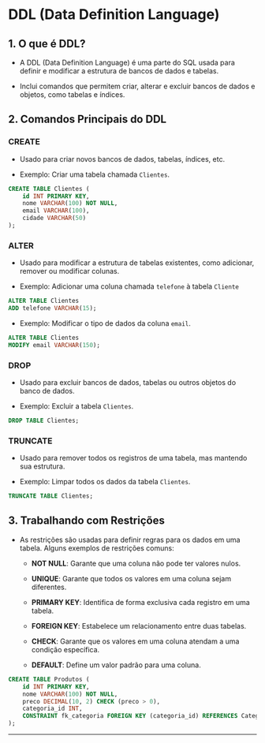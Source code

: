 # DDL (Data Definition Language)

## 1. O que é DDL?
- A DDL (Data Definition Language) é uma parte do SQL usada para definir e modificar a estrutura de bancos de dados e tabelas.

- Inclui comandos que permitem criar, alterar e excluir bancos de dados e objetos, como tabelas e índices.

## 2. Comandos Principais do DDL

### CREATE
- Usado para criar novos bancos de dados, tabelas, índices, etc.

- Exemplo: Criar uma tabela chamada `Clientes`.

~~~sql
CREATE TABLE Clientes (
    id INT PRIMARY KEY,
    nome VARCHAR(100) NOT NULL,
    email VARCHAR(100),
    cidade VARCHAR(50)
);
~~~

### ALTER

- Usado para modificar a estrutura de tabelas existentes, como adicionar, remover ou modificar colunas.
    
- Exemplo: Adicionar uma coluna chamada `telefone` à tabela `Cliente`

~~~sql
ALTER TABLE Clientes
ADD telefone VARCHAR(15);
~~~

- Exemplo: Modificar o tipo de dados da coluna `email`.

~~~sql
ALTER TABLE Clientes
MODIFY email VARCHAR(150);
~~~

### DROP

- Usado para excluir bancos de dados, tabelas ou outros objetos do banco de dados.

- Exemplo: Excluir a tabela `Clientes`.

~~~sql
DROP TABLE Clientes;
~~~

### TRUNCATE

- Usado para remover todos os registros de uma tabela, mas mantendo sua estrutura.

- Exemplo: Limpar todos os dados da tabela `Clientes`.

~~~sql
TRUNCATE TABLE Clientes;
~~~

## 3. Trabalhando com Restrições

- As restrições são usadas para definir regras para os dados em uma tabela. Alguns exemplos de restrições comuns:

    - **NOT NULL**: Garante que uma coluna não pode ter valores nulos.
    
    - **UNIQUE**: Garante que todos os valores em uma coluna sejam diferentes.
    
    - **PRIMARY KEY**: Identifica de forma exclusiva cada registro em uma tabela.
    
    - **FOREIGN KEY**: Estabelece um relacionamento entre duas tabelas.
    
    - **CHECK**: Garante que os valores em uma coluna atendam a uma condição específica.
    
    - **DEFAULT**: Define um valor padrão para uma coluna.

~~~sql
CREATE TABLE Produtos (
    id INT PRIMARY KEY,
    nome VARCHAR(100) NOT NULL,
    preco DECIMAL(10, 2) CHECK (preco > 0),
    categoria_id INT,
    CONSTRAINT fk_categoria FOREIGN KEY (categoria_id) REFERENCES Categorias(id)
);
~~~

---